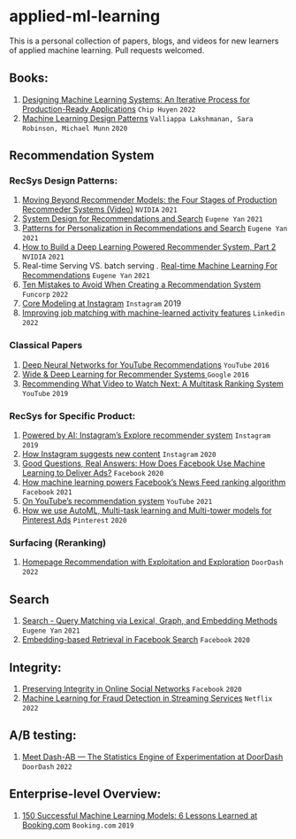 # applied-ml-learning
This is a personal collection of papers, blogs, and videos for new learners of applied machine learning. Pull requests welcomed.


## Books:
1. [Designing Machine Learning Systems: An Iterative Process for Production-Ready Applications](https://www.oreilly.com/library/view/designing-machine-learning/9781098107956/) `Chip Huyen` `2022`
2. [Machine Learning Design Patterns](https://www.oreilly.com/library/view/machine-learning-design/9781098115777/) `Valliappa Lakshmanan, Sara Robinson, Michael Munn` `2020`

## Recommendation System
### RecSys Design Patterns:

1. [Moving Beyond Recommender Models: the Four Stages of Production Recommeder Systems (Video)](https://www.youtube.com/watch?v=5qjiY-kLwFY) `NVIDIA` `2021`
2. [System Design for Recommendations and Search](https://eugeneyan.com/writing/system-design-for-discovery/) `Eugene Yan` `2021`
3. [Patterns for Personalization in Recommendations and Search](https://eugeneyan.com/writing/patterns-for-personalization/) `Eugene Yan` `2021`
4. [How to Build a Deep Learning Powered Recommender System, Part 2](https://developer.nvidia.com/blog/how-to-build-a-winning-recommendation-system-part-2-deep-learning-for-recommender-systems/) `NVIDIA` `2021`
5. Real-time Serving VS. batch serving
. [Real-time Machine Learning For Recommendations](https://eugeneyan.com/writing/real-time-recommendations/) `Eugene Yan` `2021`
6. [Ten Mistakes to Avoid When Creating a Recommendation System](https://funcorp.dev/blog/ten-mistakes-to-avoid) `Funcorp` `2022`
7. [Core Modeling at Instagram](https://instagram-engineering.com/core-modeling-at-instagram-a51e0158aa48) `Instagram` 2019
8. [Improving job matching with machine-learned activity features](https://engineering.linkedin.com/blog/2022/improving-job-matching-with-machine-learned-activity-features-) `Linkedin` `2022`

### Classical Papers
1. [De‍‌‍‍‍‌‍‌‌‍‌‍‍‌‍‍‌‌‍‍ep Neural Networks for YouTube Recommendations](https://research.google.com/pubs/archive/45530.pdf) `YouTube` `2016`
2. [Wide & Deep Learning for Recommender Systems
](https://arxiv.org/pdf/1606.07792.pdf) `Google` `2016`
3. [Recommending What Video to Watch Next: A Multitask Ranking System](https://daiwk.github.io/assets/youtube-multitask.pdf) `YouTube` `2019`

### RecSys for Specific Product:
1. [Powered by AI: Instagram’s Explore recommender system](https://ai.facebook.com/blog/powered-by-ai-instagrams-explore-recommender-system/) `Instagram` `2019`
2. [How Instagram suggests new content](https://engineering.fb.com/2020/12/10/web/how-instagram-suggests-new-content/)
`Instagram` `2020`
3. [Good Questions, Real Answers: How Does Facebook Use Machine Learning to Deliver Ads?](https://www.facebook.com/business/news/good-questions-real-answers-how-does-facebook-use-machine-learning-to-deliver-ads) `Facebook` `2020`
4. [How machine learning powers Facebook’s News Feed ranking algorithm](https://engineering.fb.com/2021/01/26/ml-applications/news-feed-ranking/) `Facebook` `2021`
5. [On YouTube’s recommendation system](https://blog.youtube/inside-youtube/on-youtubes-recommendation-system/) `YouTube` `2021`
6. [How we use AutoML, Multi-task learning and Multi-tower models for Pinterest Ads](https://medium.com/pinterest-engineering/how-we-use-automl-multi-task-learning-and-multi-tower-models-for-pinterest-ads-db966c3dc99e) `Pinterest` `2020`

### Surfacing (Reranking)
1. [Homepage Recommendation with Exploitation and Exploration](https://doordash.engineering/2022/10/05/homepage-recommendation-with-exploitation-and-exploration/) `DoorDash` `2022`


## Search
1. [Search - Query Matching via Lexical, Graph, and Embedding Methods](https://eugeneyan.com/writing/search-query-matching/) `Eugene Yan` `2021`
2. [Embedding-based Retrieval in Facebook Search](https://arxiv.org/pdf/2006.11632.pdf) `Facebook` `2020`

## Integrity:
1. [Preserving Integrity in Online Social Networks](https://arxiv.org/pdf/2009.10311.pdf) `Facebook` `2020`
2. [Machine Learning for Fraud Detection in Streaming Services](https://netflixtechblog.medium.com/machine-learning-for-fraud-detection-in-streaming-services-b0b4ef3be3f6) `Netflix` `2022`


## A/B testing:
1. [Meet Dash-AB — The Statistics Engine of Experimentation at DoorDash](https://doordash.engineering/2022/05/24/meet-dash-ab-the-statistics-engine-of-experimentation-at-doordash/)
`DoorDash` `2022`


## Enterprise-level Overview: 
1. [150 Successful Machine Learning Models: 6 Lessons Learned at Booking.com](https://blog.kevinhu.me/2021/04/25/25-Paper-Reading-Booking.com-Experiences/bernardi2019.pdf) `Booking.com` `2019`
